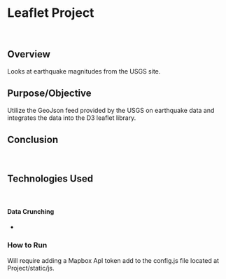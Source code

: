 # Leaflet Project
​
## Overview

Looks at earthquake magnitudes from the ​USGS site.

## Purpose/Objective

Utilize the GeoJson feed provided by the USGS on earthquake data and integrates the data into the D3 leaflet library.
​
## Conclusion


​
## Technologies Used
​
#### Data Crunching

-

### How to Run

Will require adding a Mapbox ApI token add to the config.js file located at Project/static/js.